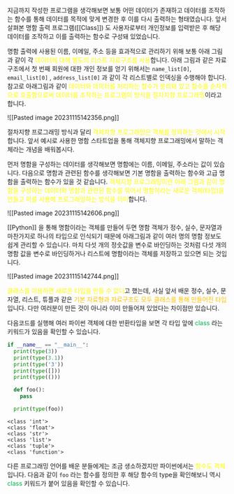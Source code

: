 지금까지 작성한 프로그램을 생각해보면 보통 어떤 데이터가 존재하고 데이터를 조작하는 함수를 통해 데이터를 목적에 맞게 변경한 후 이를 다시 출력하는 형태였습니다. 앞서 살펴본 명함 출력 프로그램([[Class]]) 도 사용자로부터 개인정보를 입력받은 후 해당 데이터를 조작하고 이를 출력하는 함수로 구성돼 있었습니다.

명함 출력에 사용된 이름, 이메일, 주소 등을 효과적으로 관리하기 위해 보통 아래 그림과 같이 각 <font color="#ffff00">데이터에 대해 별도의 리스트 자료구조를 사용</font>합니다. 아래 그림과 같은 자료구조에서 첫 번째 회원에 대한 개인 정보를 얻기 위해서는 `name_list[0]`, `email_list[0]` , `address_list[0]` 과 같이 각 리스트별로 인덱싱을 수행해야 합니다. 참고로 아래그림과 같이 <font color="#ffff00">데이터와 데이터를 처리하는 함수가 분리돼 있고 함수를 순차적으로 호출함으로써 데이터를 조작하는 프로그램이 방식을 절차지향 프로그래밍</font>이라고 합니다.

![[Pasted image 20231115142356.png]]

절차지향 프로그래밍 방식과 달리 <font color="#ffff00">객체지향 프로그래밍은 객체를 정의하는 것에서 시작</font>합니다. 앞서 예시로 사용한 명함 스타트업을 통해 객체지향 프로그래밍에서 말하는 객체라는 개념을 배워봅시다.

먼저 명함을 구성하는 데이터를 생각해보면 명함에는 이름, 이메일, 주소라는 값이 있습니다. 다음으로 명함과 관련된 함수를 생각해보면 기본 명함을 출력하는 함수와 고급 명함을 출력하는 함수가 있을 것 같습니다. <font color="#ffff00">객체지향 프로그래밍이란 아래 그림과 같이 명함을 구성하는 데이터와 명함과 관련된 함수를 묶어서 명함이라는 새로운 객체(타입)을 만들고 이를 사용해 프로그래밍하는 방식을 의미</font>합니다.

![[Pasted image 20231115142606.png]]

[[Python]] 을 통해 명함이라는 객체를 만들어 두면 명함 객체가 정수, 실수, 문자열과 마찬가지로 하나의 타입으로 인식되기 때문에 아래그림과 같이 여러 명의 명함 정보도 쉽게 관리할 수 있습니다. 마치 다섯 개의 정숫값을 변수로 바인딩하는 것처럼 다섯 개의 명함 값을 변수로 바인딩하거나 리스트에 명함이라는 객체를 저장하고 있으면 되는 것입니다.

![[Pasted image 20231115142744.png]]

<font color="#ffff00">클래스를 이용하면 새로운 타입을 만들 수 있다</font>고 했는데, 사실 앞서 배운 정수, 실수, 문자열, 리스트, 튜플과 같은 <font color="#ffc000">기본 자료형과 자료구조도 모두 클래스를 통해 만들어진 타입</font>입니다. 다만 여러분이 만든 것이 아니라 이미 만들어져 있었다는 차이점만 있습니다.

다음코드를 실행해 여러 파이썬 객체에 대한 반환타입을 보면 각 타입 앞에 <font color="#00b050">class</font> 라는 키워드가 있음을 확인할 수 있습니다.

```python
if __name__ == "__main__":
  print(type(3))
  print(type(3.1))
  print(type('3'))
  print(type([]))
  print(type(()))

  def foo():
    pass

  print(type(foo))
```

```
<class 'int'>
<class 'float'>
<class 'str'>
<class 'list'>
<class 'tuple'>
<class 'function'>
```

다른 프로그래밍 언어를 배운 분들에게는 조금 생소하겠지만 파이썬에서는 <font color="#ffff00">함수도 객체</font>입니다. 다음과 같이 `foo` 라는 함수를 정의한 후 해당 함수의 type을 확인해보니 역시 <font color="#00b050">class</font> 키워드가 붙어 있음을 확인할 수 있습니다.

